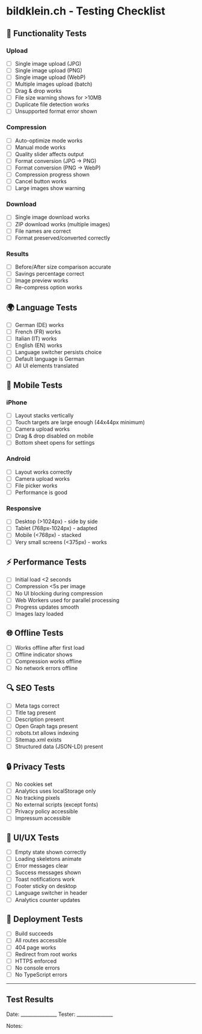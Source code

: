 # bildklein.ch - Testing Checklist

## 🧪 Functionality Tests

### Upload
- [ ] Single image upload (JPG)
- [ ] Single image upload (PNG)
- [ ] Single image upload (WebP)
- [ ] Multiple images upload (batch)
- [ ] Drag & drop works
- [ ] File size warning shows for >10MB
- [ ] Duplicate file detection works
- [ ] Unsupported format error shown

### Compression
- [ ] Auto-optimize mode works
- [ ] Manual mode works
- [ ] Quality slider affects output
- [ ] Format conversion (JPG → PNG)
- [ ] Format conversion (PNG → WebP)
- [ ] Compression progress shown
- [ ] Cancel button works
- [ ] Large images show warning

### Download
- [ ] Single image download works
- [ ] ZIP download works (multiple images)
- [ ] File names are correct
- [ ] Format preserved/converted correctly

### Results
- [ ] Before/After size comparison accurate
- [ ] Savings percentage correct
- [ ] Image preview works
- [ ] Re-compress option works

## 🌍 Language Tests

- [ ] German (DE) works
- [ ] French (FR) works
- [ ] Italian (IT) works
- [ ] English (EN) works
- [ ] Language switcher persists choice
- [ ] Default language is German
- [ ] All UI elements translated

## 📱 Mobile Tests

### iPhone
- [ ] Layout stacks vertically
- [ ] Touch targets are large enough (44x44px minimum)
- [ ] Camera upload works
- [ ] Drag & drop disabled on mobile
- [ ] Bottom sheet opens for settings

### Android
- [ ] Layout works correctly
- [ ] Camera upload works
- [ ] File picker works
- [ ] Performance is good

### Responsive
- [ ] Desktop (>1024px) - side by side
- [ ] Tablet (768px-1024px) - adapted
- [ ] Mobile (<768px) - stacked
- [ ] Very small screens (<375px) - works

## ⚡ Performance Tests

- [ ] Initial load <2 seconds
- [ ] Compression <5s per image
- [ ] No UI blocking during compression
- [ ] Web Workers used for parallel processing
- [ ] Progress updates smooth
- [ ] Images lazy loaded

## 🌐 Offline Tests

- [ ] Works offline after first load
- [ ] Offline indicator shows
- [ ] Compression works offline
- [ ] No network errors offline

## 🔍 SEO Tests

- [ ] Meta tags correct
- [ ] Title tag present
- [ ] Description present
- [ ] Open Graph tags present
- [ ] robots.txt allows indexing
- [ ] Sitemap.xml exists
- [ ] Structured data (JSON-LD) present

## 🔒 Privacy Tests

- [ ] No cookies set
- [ ] Analytics uses localStorage only
- [ ] No tracking pixels
- [ ] No external scripts (except fonts)
- [ ] Privacy policy accessible
- [ ] Impressum accessible

## 🎨 UI/UX Tests

- [ ] Empty state shown correctly
- [ ] Loading skeletons animate
- [ ] Error messages clear
- [ ] Success messages shown
- [ ] Toast notifications work
- [ ] Footer sticky on desktop
- [ ] Language switcher in header
- [ ] Analytics counter updates

## 🚀 Deployment Tests

- [ ] Build succeeds
- [ ] All routes accessible
- [ ] 404 page works
- [ ] Redirect from root works
- [ ] HTTPS enforced
- [ ] No console errors
- [ ] No TypeScript errors

---

## Test Results

Date: _______________
Tester: _______________

Notes:
